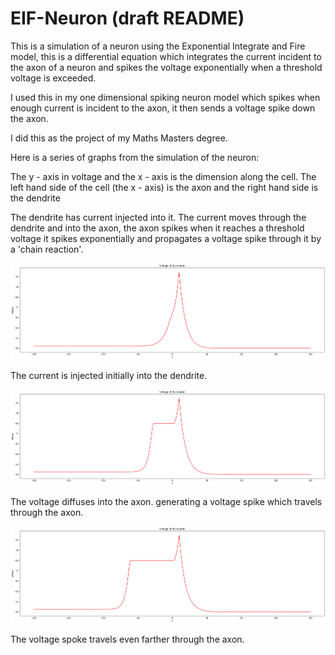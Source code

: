 # EIF-Neuron (draft README)

This is a simulation of a neuron using the Exponential Integrate and Fire model, this is a differential equation which integrates the current incident to the axon of a neuron and spikes the voltage exponentially when a threshold voltage is exceeded.

I used this in my one dimensional spiking neuron model which spikes when enough current is incident to the axon, it then sends a voltage spike down the axon.

I did this as the project of my Maths Masters degree.

Here is a series of graphs from the simulation of the neuron:

The y - axis in voltage and the x - axis is the dimension along the cell. The left hand side of the cell (the x - axis) is the axon and the right hand side is the dendrite

The dendrite has current injected into it. The current moves through the dendrite and into the axon, the axon spikes when it reaches a threshold voltage it spikes exponentially and propagates a voltage spike through it by a 'chain reaction'.

![Unknown.png](Unknown.png)

The current is injected initially into the dendrite.

![Unknown-2.png](Unknown-2.png)

The voltage diffuses into the axon. generating a voltage spike which travels through the axon.

![Unknown-3.png](Unknown-3.png)

The voltage spoke travels even farther through the axon.
